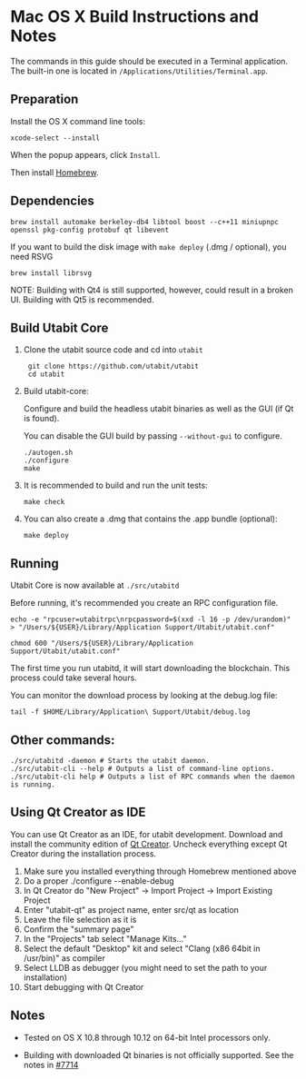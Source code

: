 Mac OS X Build Instructions and Notes
====================================
The commands in this guide should be executed in a Terminal application.
The built-in one is located in `/Applications/Utilities/Terminal.app`.

Preparation
-----------
Install the OS X command line tools:

`xcode-select --install`

When the popup appears, click `Install`.

Then install [Homebrew](https://brew.sh).

Dependencies
----------------------

    brew install automake berkeley-db4 libtool boost --c++11 miniupnpc openssl pkg-config protobuf qt libevent

If you want to build the disk image with `make deploy` (.dmg / optional), you need RSVG

    brew install librsvg

NOTE: Building with Qt4 is still supported, however, could result in a broken UI. Building with Qt5 is recommended.

Build Utabit Core
------------------------

1. Clone the utabit source code and cd into `utabit`

        git clone https://github.com/utabit/utabit
        cd utabit

2.  Build utabit-core:

    Configure and build the headless utabit binaries as well as the GUI (if Qt is found).

    You can disable the GUI build by passing `--without-gui` to configure.

        ./autogen.sh
        ./configure
        make

3.  It is recommended to build and run the unit tests:

        make check

4.  You can also create a .dmg that contains the .app bundle (optional):

        make deploy

Running
-------

Utabit Core is now available at `./src/utabitd`

Before running, it's recommended you create an RPC configuration file.

    echo -e "rpcuser=utabitrpc\nrpcpassword=$(xxd -l 16 -p /dev/urandom)" > "/Users/${USER}/Library/Application Support/Utabit/utabit.conf"

    chmod 600 "/Users/${USER}/Library/Application Support/Utabit/utabit.conf"

The first time you run utabitd, it will start downloading the blockchain. This process could take several hours.

You can monitor the download process by looking at the debug.log file:

    tail -f $HOME/Library/Application\ Support/Utabit/debug.log

Other commands:
-------

    ./src/utabitd -daemon # Starts the utabit daemon.
    ./src/utabit-cli --help # Outputs a list of command-line options.
    ./src/utabit-cli help # Outputs a list of RPC commands when the daemon is running.

Using Qt Creator as IDE
------------------------
You can use Qt Creator as an IDE, for utabit development.
Download and install the community edition of [Qt Creator](https://www.qt.io/download/).
Uncheck everything except Qt Creator during the installation process.

1. Make sure you installed everything through Homebrew mentioned above
2. Do a proper ./configure --enable-debug
3. In Qt Creator do "New Project" -> Import Project -> Import Existing Project
4. Enter "utabit-qt" as project name, enter src/qt as location
5. Leave the file selection as it is
6. Confirm the "summary page"
7. In the "Projects" tab select "Manage Kits..."
8. Select the default "Desktop" kit and select "Clang (x86 64bit in /usr/bin)" as compiler
9. Select LLDB as debugger (you might need to set the path to your installation)
10. Start debugging with Qt Creator

Notes
-----

* Tested on OS X 10.8 through 10.12 on 64-bit Intel processors only.

* Building with downloaded Qt binaries is not officially supported. See the notes in [#7714](https://github.com/utabit/utabit/issues/7714)

